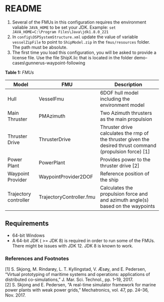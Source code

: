 
# README

1. Several of the FMUs in this configuration requires the environment valiable `JAVA_HOME` to be set your JDK.
Example: `set JAVA_HOME=C:\Program Files\Java\jdk1.8.0_221`
2. In `config\OSPSystemStructure.xml` update the value of variable `vesselZipFile` to point to `ShipModel.zip` in the `fmus/resources` folder. The path must be absolute.
3. The first time you load this configuration, you will be asked to provide a license file. Use the file ShipX.lic that is located in the folder demo-cases\gunnerus-waypoint-following

**Table 1:** *FMUs*

 |Model| FMU| Description |
 | --- | --- | ---| 
 | Hull | VesselFmu |6DOF hull model including the environment model |
 | Main Thruster| PMAzimuth | Two Azimuth thrusters as the main propulsion|
 | Thruster Drive| ThrusterDrive | Thruster drive calculates the rmp of the thruster given the desired thrust command (propulsion force) [1] |
 | Power Plant| PowerPlant | Provides power to the thruster drive [2]|
 | Waypoint Provider| WaypointProvider2DOF | Reference position of the ship  |
 | Trajectory controller | TrajectoryController.fmu | Calculates the propulsion force and and azimuth angle(s) based on the waypoints | 
 
## Requirements

* 64-bit Windows
* A 64-bit JDK ( >= JDK 8) is required in order to run some of the FMUs.
There might be issues with JDK 12. JDK 8 is known to work.

### References and Footnotes
[1] S. Skjong, M. Rindarøy, L. T. Kyllingstad, V. Æsøy, and E. Pedersen, “Virtual prototyping of maritime systems and operations: applications of distributed co-simulations,” J. Mar. Sci. Technol., pp. 1–19, 2017.  
[2] S. Skjong and E. Pedersen, “A real-time simulator framework for marine power plants with weak power grids,” Mechatronics, vol. 47, pp. 24–36, Nov. 2017.  

